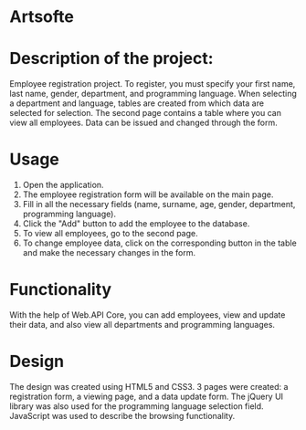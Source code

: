 # Artsofte

# Description of the project:
Employee registration project. To register, you must specify your first name, last name, gender, department, and programming language. When selecting a department and language, tables are created from which data are selected for selection. The second page contains a table where you can view all employees. Data can be issued and changed through the form.

# Usage
1. Open the application.
2. The employee registration form will be available on the main page.
3. Fill in all the necessary fields (name, surname, age, gender, department, programming language).
4. Click the "Add" button to add the employee to the database.
5. To view all employees, go to the second page.
6. To change employee data, click on the corresponding button in the table and make the necessary changes in the form.

# Functionality
With the help of Web.API Core, you can add employees, view and update their data, and also view all departments and programming languages.

# Design
The design was created using HTML5 and CSS3. 3 pages were created: a registration form, a viewing page, and a data update form. The jQuery UI library was also used for the programming language selection field. JavaScript was used to describe the browsing functionality.
